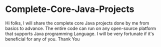 # Complete-Core-Java-Projects
Hi folks, I will share the complete core Java projects done by me from basics to advance.
The entire code can  run on any open-source platform that supports Java programming Language.
I will be very fortunate if it's beneficial for any of you.
Thank You
